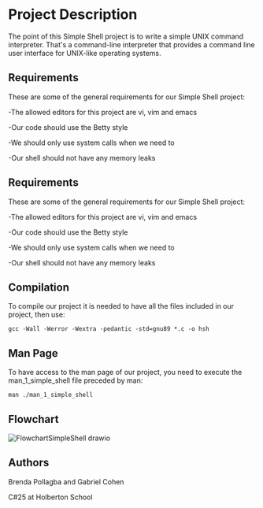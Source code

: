 # Project Description

The point of this Simple Shell project is to write a simple UNIX command interpreter. That's a command-line interpreter that provides a command line user interface for UNIX-like operating systems.
## Requirements

These are some of the general requirements for our Simple Shell project:

-The allowed editors for this project are vi, vim and emacs

-Our code should use the Betty style

-We should only use system calls when we need to

-Our shell should not have any memory leaks
## Requirements

These are some of the general requirements for our Simple Shell project:

-The allowed editors for this project are vi, vim and emacs

-Our code should use the Betty style

-We should only use system calls when we need to

-Our shell should not have any memory leaks
## Compilation

To compile our project it is needed to have all the files included in our project, then use:
```
gcc -Wall -Werror -Wextra -pedantic -std=gnu89 *.c -o hsh
```
## Man Page

To have access to the man page of our project, you need to execute the man_1_simple_shell file preceded by man:
```
man ./man_1_simple_shell
```
## Flowchart

![FlowchartSimpleShell drawio](https://github.com/user-attachments/assets/f816859d-1cfe-4223-a2cd-dd3f051148c3)
## Authors

Brenda Pollagba and Gabriel Cohen

C#25 at Holberton School
